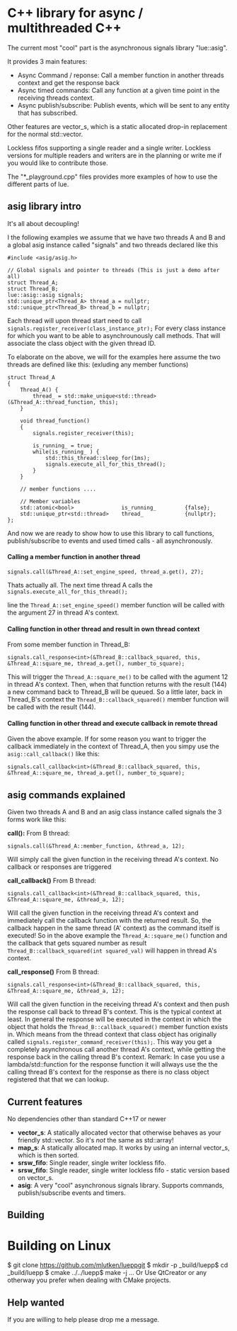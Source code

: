 C++ library for async / multithreaded C++
==========================================
The current most "cool" part is the asynchronous signals library "lue::asig".

It provides 3 main features:
 - Async Command / reponse: Call a member function in another threads context and get the response back 
 - Async timed commands: Call any function at a given time point in the receiving threads context.
 - Async publish/subscribe: Publish events, which will be sent to any entity that has subscribed.  


Other features are vector_s, which is a static allocated drop-in replacement 
for the normal std::vector. 

Lockless fifos supporting a single reader and a single writer. Lockless versions 
for multiple readers and writers are in the planning or write me if you would like to 
contribute those.

The "*_playground.cpp" files provides more examples of how to use the different parts of lue.

asig library intro
------------------
It's all about decoupling!

I the following examples we assume that we have two threads 
A and B and a global asig instance called "signals" and two threads
declared like this 
```
#include <asig/asig.h>

// Global signals and pointer to threads (This is just a demo after all)
struct Thread_A;
struct Thread_B;
lue::asig::asig signals;
std::unique_ptr<Thread_A> thread_a = nullptr;
std::unique_ptr<Thread_B> thread_b = nullptr;
```

Each thread will upon thread start need to call 
	`signals.register_receiver(class_instance_ptr);`
For every class instance for which you want to be able to asynchrounously call methods.
That will associate the class object with the given thread ID.

To elaborate on the above, we will for the examples here assume 
the two threads are defined like this:
(exluding any member functions)
```
struct Thread_A
{
	Thread_A() {
		thread_ = std::make_unique<std::thread>(&Thread_A::thread_function, this);
	}

	void thread_function()
	{
		signals.register_receiver(this);

		is_running_ = true;
		while(is_running_ ) {
			std::this_thread::sleep_for(1ms); 
			signals.execute_all_for_this_thread();
		}
	}

	// member functions ....

	// Member variables
	std::atomic<bool>               is_running_         {false};
	std::unique_ptr<std::thread>    thread_             {nullptr};
};
```

And now we are ready to show how to use this library to call functions, 
publish/subscribe to events and used timed calls - all asynchronously.
	

#### Calling a member function in another thread
``` signals.call(&Thread_A::set_engine_speed, thread_a.get(), 27); ```

Thats actually all. The next time thread A calls the 
```signals.execute_all_for_this_thread();```

line the `Thread_A::set_engine_speed()` member function will be called with the argument 27 in 
thread A's context.

#### Calling function in other thread and result in own thread context
From some member function in Thread_B:

```signals.call_response<int>(&Thread_B::callback_squared, this, &Thread_A::square_me, thread_a.get(), number_to_square); ```

This will trigger the `Thread_A::square_me()` to be called with the agument 12 in thread A's context. 
Then, when that function returns with the result (144) a new command back to Thread_B will be queued. 
So a little later, back in Thread_B's context the `Thread_B::callback_squared()` member function will be 
called with the result (144).

#### Calling function in other thread and execute callback in remote thread
Given the above example. If for some reason you want to trigger the callback 
immediately in the context of Thread_A, then you simpy use the `asig::call_callback()`
like this:

```signals.call_callback<int>(&Thread_B::callback_squared, this, &Thread_A::square_me, thread_a.get(), number_to_square); ```



asig commands explained
-----------------------
Given two threads A and B and an asig class instance called signals
the 3 forms work like this:

**call():** 
From B thread:

```signals.call(&Thread_A::member_function, &thread_a, 12);```

Will simply call the given function in the receiving thread A's context.
No callback or responses are triggered

**call_callback()**
From B thread:

```signals.call_callback<int>(&Thread_B::callback_squared, this, &Thread_A::square_me, &thread_a, 12);```

Will call the given function in the receiving thread A's context
and immediately call the callback function with the returned result.
So, the callback happen in the same thread (A' context) as the command itself is executed!
So in the above example the `Thread_A::square_me()` function and the callback that gets
squared number as result `Thread_B::callback_squared(int squared_val)` will happen
in thread A's context.

**call_response()**
From B thread:

```signals.call_response<int>(&Thread_B::callback_squared, this, &Thread_A::square_me, &thread_a, 12);```

Will call the given function in the receiving thread A's context
and then push the response call back to thread B's context. This is the typical context at least.
In general the response will be executed in the context in which the object that holds the
`Thread_B::callback_squared()` member function exists in. Which means from the thread context
that class object has originally called `signals.register_command_receiver(this);`.
This way you get a completely asynchronous call another thread A's context,
while getting the response back in the calling thread B's context.
Remark: In case you use a lambda/std::function for the response function it will
allways use the the calling thread B's context for the response as there is no
class object registered that that we can lookup.


Current features
----------------
No dependencies other than standard C++17 or newer

- **vector_s**: A statically allocated vector that otherwise behaves as your friendly std::vector.
  So it's _not_ the same as std::array!
- **map_s**: A statically allocated map. It works by using an internal vector_s, which is then sorted.
- **srsw_fifo**: Single reader, single writer lockless fifo.
- **srsw_fifo**: Single reader, single writer lockless fifo - static version based on vector_s.
- **asig**: A very "cool" asynchronous signals library. Supports commands, publish/subscribe events and timers. 



Building
--------
# Building on Linux
$ git clone https://github.com/mlutken/lueppgit
$ mkdir -p _build/luepp$ cd _build/luepp
$ cmake ../../luepp$ make -j
...
Or Use QtCreator or any otherway you prefer when dealing with CMake projects.


Help wanted
-----------
If you are willing to help please drop me a message.


